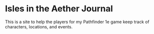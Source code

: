 # Isles in the Aether Journal

This is a site to help the players for my Pathfinder 1e game keep track of characters, locations, and events.